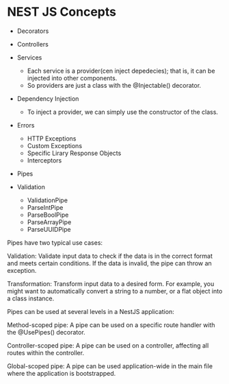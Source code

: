 NEST JS Concepts
================
- Decorators
- Controllers
- Services
  - Each service is a provider(cen inject depedecies); that is, it can be injected into other components.
  - So providers are just a class with the @Injectable() decorator.
- Dependency Injection
  - To inject a provider, we can simply use the constructor of the class.

- Errors
  - HTTP Exceptions
  - Custom Exceptions
  - Specific Lirary Response Objects
  - Interceptors
- Pipes
- Validation
  - ValidationPipe
  - ParseIntPipe
  - ParseBoolPipe
  - ParseArrayPipe
  - ParseUUIDPipe


  

Pipes have two typical use cases:

Validation: Validate input data to check if the data is in the correct format and meets certain conditions. If the data is invalid, the pipe can throw an exception.

Transformation: Transform input data to a desired form. For example, you might want to automatically convert a string to a number, or a flat object into a class instance.

Pipes can be used at several levels in a NestJS application:

Method-scoped pipe: A pipe can be used on a specific route handler with the @UsePipes() decorator.

Controller-scoped pipe: A pipe can be used on a controller, affecting all routes within the controller.

Global-scoped pipe: A pipe can be used application-wide in the main file where the application is bootstrapped.